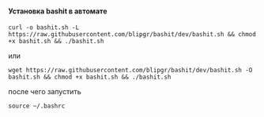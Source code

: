 #### Установка bashit в автомате

`curl -o bashit.sh -L https://raw.githubusercontent.com/blipgr/bashit/dev/bashit.sh && chmod +x bashit.sh && ./bashit.sh`  

или

`wget https://raw.githubusercontent.com/blipgr/bashit/dev/bashit.sh -O bashit.sh && chmod +x bashit.sh && ./bashit.sh`  

после чего запустить

`source ~/.bashrc`



